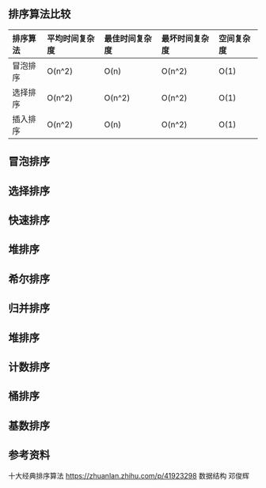 ## 排序算法比较
|排序算法|平均时间复杂度|最佳时间复杂度|最坏时间复杂度|空间复杂度|
|:-|:-|:-|:-|:-|
|冒泡排序|O(n^2)|O(n)|O(n^2)|O(1)|
|选择排序|O(n^2)|O(n^2)|O(n^2)|O(1)|
|插入排序|O(n^2)|O(n)|O(n^2)|O(1)|


## 冒泡排序



## 选择排序


## 快速排序


## 堆排序



## 希尔排序



## 归并排序


## 堆排序

## 计数排序

## 桶排序

## 基数排序





## 参考资料
十大经典排序算法 https://zhuanlan.zhihu.com/p/41923298
数据结构 邓俊辉
